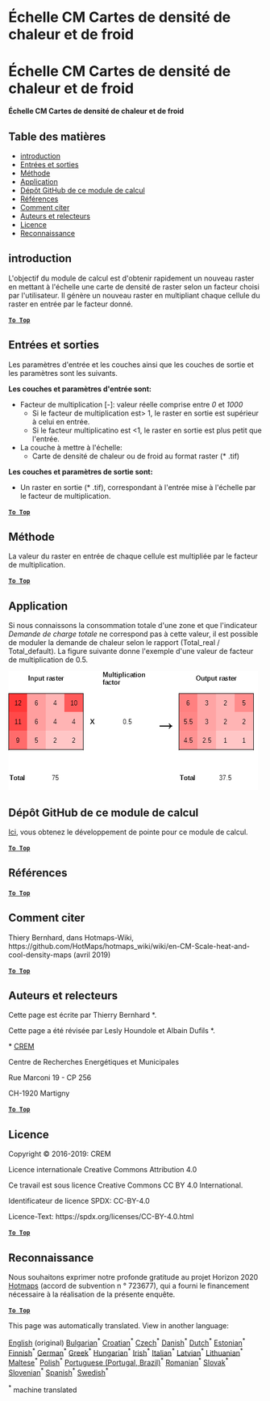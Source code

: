 <h1> <a class="anchor" id="cm-scale-heat-and-cool-density-maps" href="#cm-scale-heat-and-cool-density-maps"><i class="fa fa-link"></i></a> Échelle CM Cartes de densité de chaleur et de froid </h1><h1> <a class="anchor" id="cm-scale-heat-and-cool-density-maps" href="#cm-scale-heat-and-cool-density-maps"><i class="fa fa-link"></i></a> Échelle CM Cartes de densité de chaleur et de froid </h1><p> <strong>Échelle CM Cartes de densité de chaleur et de froid</strong> </p><h2> <a class="anchor" id="table-of-contents" href="#table-of-contents"><i class="fa fa-link"></i></a> Table des matières </h2><ul><li> <a href="#introduction">introduction</a> </li><li> <a href="#inputs-and-outputs">Entrées et sorties</a> </li><li> <a href="#method">Méthode</a> </li><li> <a href="#application">Application</a> </li><li> <a href="#github-repository-of-this-calculation-module">Dépôt GitHub de ce module de calcul</a> </li><li> <a href="#references">Références</a> </li><li> <a href="#how-to-cite">Comment citer</a> </li><li> <a href="#authors-and-reviewers">Auteurs et relecteurs</a> </li><li> <a href="#license">Licence</a> </li><li> <a href="#acknowledgement">Reconnaissance</a> </li></ul><h2> <a class="anchor" id="introduction" href="#introduction"><i class="fa fa-link"></i></a> introduction </h2><p> L&#39;objectif du module de calcul est d&#39;obtenir rapidement un nouveau raster en mettant à l&#39;échelle une carte de densité de raster selon un facteur choisi par l&#39;utilisateur. Il génère un nouveau raster en multipliant chaque cellule du raster en entrée par le facteur donné. </p><p><ins> <code><strong><a href="#table-of-contents">To Top</a></strong></code> </ins> </p><h2> <a class="anchor" id="inputs-and-outputs" href="#inputs-and-outputs"><i class="fa fa-link"></i></a> Entrées et sorties </h2><p> Les paramètres d&#39;entrée et les couches ainsi que les couches de sortie et les paramètres sont les suivants. </p><p> <strong>Les couches et paramètres d&#39;entrée sont:</strong> </p><ul><li> Facteur de multiplication [-]: valeur réelle comprise entre <em><em>0</em></em> et <em><em>1000</em></em> <ul><li> Si le facteur de multiplication est&gt; 1, le raster en sortie est supérieur à celui en entrée. </li><li> Si le facteur multiplicatino est &lt;1, le raster en sortie est plus petit que l&#39;entrée. </li></ul></li><li> La couche à mettre à l&#39;échelle: <ul><li> Carte de densité de chaleur ou de froid au format raster (* .tif) </li></ul></li></ul><p> <strong>Les couches et paramètres de sortie sont:</strong> </p><ul><li> Un raster en sortie (* .tif), correspondant à l&#39;entrée mise à l&#39;échelle par le facteur de multiplication. </li></ul><p><ins> <code><strong><a href="#table-of-contents">To Top</a></strong></code> </ins> </p><h2> <a class="anchor" id="method" href="#method"><i class="fa fa-link"></i></a> Méthode </h2><p> La valeur du raster en entrée de chaque cellule est multipliée par le facteur de multiplication. </p><p><ins> <code><strong><a href="#table-of-contents">To Top</a></strong></code> </ins> </p><h2> <a class="anchor" id="application" href="#application"><i class="fa fa-link"></i></a> Application </h2><p> Si nous connaissons la consommation totale d&#39;une zone et que l&#39;indicateur <em>Demande de charge totale</em> ne correspond pas à cette valeur, il est possible de moduler la demande de chaleur selon le rapport (Total_real / Total_default). La figure suivante donne l&#39;exemple d&#39;une valeur de facteur de multiplication de 0.5. </p><p><img alt="Fig. 1-0" src="images/Wiki_CM_scale.png" title="Nommez la session d&#39;exécution"/></p><h2> <a class="anchor" id="github-repository-of-this-calculation-module" href="#github-repository-of-this-calculation-module"><i class="fa fa-link"></i></a> Dépôt GitHub de ce module de calcul </h2><p> <a href="https://github.com/HotMaps/base_calculation_module">Ici,</a> vous obtenez le développement de pointe pour ce module de calcul. </p><p><ins> <code><strong><a href="#table-of-contents">To Top</a></strong></code> </ins> </p><h2> <a class="anchor" id="references" href="#references"><i class="fa fa-link"></i></a> Références </h2><p><ins> <code><strong><a href="#table-of-contents">To Top</a></strong></code> </ins> </p><h2> <a class="anchor" id="how-to-cite" href="#how-to-cite"><i class="fa fa-link"></i></a> Comment citer </h2><p> Thiery Bernhard, dans Hotmaps-Wiki, https://github.com/HotMaps/hotmaps_wiki/wiki/en-CM-Scale-heat-and-cool-density-maps (avril 2019) </p><p><ins> <code><strong><a href="#table-of-contents">To Top</a></strong></code> </ins> </p><h2> <a class="anchor" id="authors-and-reviewers" href="#authors-and-reviewers"><i class="fa fa-link"></i></a> Auteurs et relecteurs </h2><p> Cette page est écrite par Thierry Bernhard *. </p><p> Cette page a été révisée par Lesly Houndole et Albain Dufils *. </p><p> * <a href="https://www.crem.ch/">CREM</a> </p><p> Centre de Recherches Energétiques et Municipales </p><p> Rue Marconi 19 - CP 256 </p><p> CH-1920 Martigny </p><p><ins> <code><strong><a href="#table-of-contents">To Top</a></strong></code> </ins> </p><h2> <a class="anchor" id="license" href="#license"><i class="fa fa-link"></i></a> Licence </h2><p> Copyright © 2016-2019: CREM </p><p> Licence internationale Creative Commons Attribution 4.0 </p><p> Ce travail est sous licence Creative Commons CC BY 4.0 International. </p><p> Identificateur de licence SPDX: CC-BY-4.0 </p><p> Licence-Text: https://spdx.org/licenses/CC-BY-4.0.html </p><p><ins> <code><strong><a href="#table-of-contents">To Top</a></strong></code> </ins> </p><h2> <a class="anchor" id="acknowledgement" href="#acknowledgement"><i class="fa fa-link"></i></a> Reconnaissance </h2><p> Nous souhaitons exprimer notre profonde gratitude au projet Horizon 2020 <a href="https://www.hotmaps-project.eu">Hotmaps</a> (accord de subvention n ° 723677), qui a fourni le financement nécessaire à la réalisation de la présente enquête. </p><p><ins> <code><strong><a href="#table-of-contents">To Top</a></strong></code> </ins> </p>
<!--- THIS IS A SUPER UNIQUE IDENTIFIER -->

This page was automatically translated. View in another language:

[English](../en/CM-Scale-heat-and-cool-density-maps) (original) [Bulgarian](../bg/CM-Scale-heat-and-cool-density-maps)<sup>\*</sup> [Croatian](../hr/CM-Scale-heat-and-cool-density-maps)<sup>\*</sup> [Czech](../cs/CM-Scale-heat-and-cool-density-maps)<sup>\*</sup> [Danish](../da/CM-Scale-heat-and-cool-density-maps)<sup>\*</sup> [Dutch](../nl/CM-Scale-heat-and-cool-density-maps)<sup>\*</sup> [Estonian](../et/CM-Scale-heat-and-cool-density-maps)<sup>\*</sup> [Finnish](../fi/CM-Scale-heat-and-cool-density-maps)<sup>\*</sup>  [German](../de/CM-Scale-heat-and-cool-density-maps)<sup>\*</sup> [Greek](../el/CM-Scale-heat-and-cool-density-maps)<sup>\*</sup> [Hungarian](../hu/CM-Scale-heat-and-cool-density-maps)<sup>\*</sup> [Irish](../ga/CM-Scale-heat-and-cool-density-maps)<sup>\*</sup> [Italian](../it/CM-Scale-heat-and-cool-density-maps)<sup>\*</sup> [Latvian](../lv/CM-Scale-heat-and-cool-density-maps)<sup>\*</sup> [Lithuanian](../lt/CM-Scale-heat-and-cool-density-maps)<sup>\*</sup> [Maltese](../mt/CM-Scale-heat-and-cool-density-maps)<sup>\*</sup> [Polish](../pl/CM-Scale-heat-and-cool-density-maps)<sup>\*</sup> [Portuguese (Portugal, Brazil)](../pt/CM-Scale-heat-and-cool-density-maps)<sup>\*</sup> [Romanian](../ro/CM-Scale-heat-and-cool-density-maps)<sup>\*</sup> [Slovak](../sk/CM-Scale-heat-and-cool-density-maps)<sup>\*</sup> [Slovenian](../sl/CM-Scale-heat-and-cool-density-maps)<sup>\*</sup> [Spanish](../es/CM-Scale-heat-and-cool-density-maps)<sup>\*</sup> [Swedish](../sv/CM-Scale-heat-and-cool-density-maps)<sup>\*</sup> 

<sup>\*</sup> machine translated
